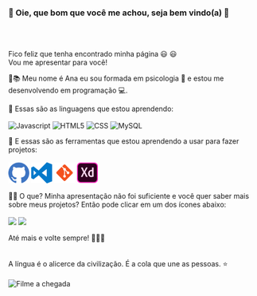 <h3>🔔 Oie, que bom que você me achou, seja bem vindo(a) 💐 </h3>
<br><br>

<p> Fico feliz que tenha encontrado minha página 😃 😃 <br>
Vou me apresentar para você!</p>
  
<p> 🌱📚 Meu nome é Ana eu sou formada em psicologia 💜 e estou me desenvolvendo em programação 💻. </p>

<p> 🌾 Essas são as linguagens que estou aprendendo:
  <br>
  <br>  
   <img src="https://img.shields.io/badge/JavaScript-F7DF1E?style=for-the-badge&logo=javascript&logoColor=black" alt="Javascript"/>
  <img src="https://img.shields.io/badge/HTML-239120?style=for-the-badge&logo=html5&logoColor=white" alt="HTML5"/>
  <img src="https://img.shields.io/badge/CSS-239120?&style=for-the-badge&logo=css3&logoColor=white" alt="CSS"/>
  <img src="https://img.shields.io/badge/mysql-%2300f.svg?style=for-the-badge&logo=mysql&logoColor=white" alt="MySQL"/>
  </p>
  
  <p>🌸 E essas são as ferramentas que estou aprendendo a usar para fazer projetos:
  <br>
  <br>  
  <img height="42" src="https://raw.githubusercontent.com/guirodriguezz/guirodriguezz/main/IconsSkillsTool/githubb.png" alt="Github"/>
   <img height="42" src="https://raw.githubusercontent.com/guirodriguezz/guirodriguezz/main/IconsSkillsTool/visual-studio-code.png" alt="VSCode"/>
  <img height="42" src="https://raw.githubusercontent.com/guirodriguezz/guirodriguezz/main/IconsSkillsTool/git.png" alt="Git"/>
   <img height="42" src="https://raw.githubusercontent.com/guirodriguezz/guirodriguezz/main/IconsSkillsTool/adobe-xd.png" alt="AdobeXD"/>
  </p>
  
  <p>🌳💬 O que? Minha apresentação não foi suficiente e você quer saber mais sobre meus projetos? Então pode clicar em um dos ícones abaixo: 
  <br>
  <br>
  <a href="mailto:anacaroline172@hotmail.com" target="_blank" alt="Outlook">
  <img src="https://img.shields.io/badge/Microsoft_Outlook-0078D4?style=for-the-badge&logo=microsoft-outlook&logoColor=white"/></a>
  <a href="https://www.linkedin.com/in/ana-marques-rodrigues/" target="_blank" alt="Linkedin">
  <img src="https://img.shields.io/badge/LinkedIn-0077B5?style=for-the-badge&logo=linkedin&logoColor=white"/></a>
  </p>
  
Até mais e volte sempre! 🍃🌿🍃<br><br><br>
A língua é o alicerce da civilização. É a cola que une as pessoas. ⭐<br><br>
<img height="100" src=https://i.pinimg.com/originals/19/5b/24/195b24c5b952d5f8d202660ca5a43de1.gif alt="Filme a chegada"/>
  
  
  <!--
**AnaCMR/AnaCMR** is a ✨ _special_ ✨ repository because its `README.md` (this file) appears on your GitHub profile.

Here are some ideas to get you started:

- 🔭 I’m currently working on ...
- 🌱 I’m currently learning ...
- 👯 I’m looking to collaborate on ...
- 🤔 I’m looking for help with ...
- 💬 Ask me about ...
- 📫 How to reach me: ...
- 😄 Pronouns: ...
- ⚡ Fun fact: ...
-->
